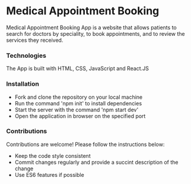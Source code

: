 # Medical Appointment Booking

Medical Appointment Booking App is a website that allows patients to search for doctors by speciality, to book appointments, and to review the services they received.

### Technologies

The App is built with HTML, CSS, JavaScript and React.JS

### Installation

- Fork and clone the repository on your local machine
- Run the command 'npm init' to install dependencies
- Start the server with the command 'npm start dev'
- Open the application in browser on the specified port

### Contributions

Contributions are welcome! Please follow the instructions below:

- Keep the code style consistent
- Commit changes regularly and provide a succint description of the change
- Use ES6 features if possible
